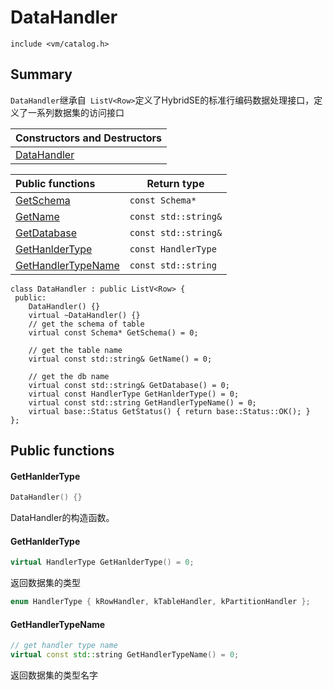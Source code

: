 # DataHandler

`include <vm/catalog.h>`

## Summary

`DataHandler`继承自` ListV<Row>`定义了HybridSE的标准行编码数据处理接口，定义了一系列数据集的访问接口

| Constructors and Destructors |
| :--------------------------- |
| [DataHandler](#DataHandler)  |

| Public functions                          | Return type          |
| :---------------------------------------- | -------------------- |
| [GetSchema](#GetSchema)                   | `const Schema*`      |
| [GetName](#GetName)                       | `const std::string&` |
| [GetDatabase](#GetDatabase)               | `const std::string&` |
| [GetHanlderType](#GetHanlderType)         | `const HandlerType`  |
| [GetHandlerTypeName](#GetHandlerTypeName) | `const std::string`  |

```
class DataHandler : public ListV<Row> {
 public:
    DataHandler() {}
    virtual ~DataHandler() {}
    // get the schema of table
    virtual const Schema* GetSchema() = 0;

    // get the table name
    virtual const std::string& GetName() = 0;

    // get the db name
    virtual const std::string& GetDatabase() = 0;
    virtual const HandlerType GetHanlderType() = 0;
    virtual const std::string GetHandlerTypeName() = 0;
    virtual base::Status GetStatus() { return base::Status::OK(); }
};
```

## Public functions

#### GetHanlderType

```c++
DataHandler() {}
```

DataHandler的构造函数。

#### GetHanlderType

```c++
virtual HandlerType GetHanlderType() = 0;
```

返回数据集的类型

```c++
enum HandlerType { kRowHandler, kTableHandler, kPartitionHandler };
```

#### GetHandlerTypeName

```c++
// get handler type name
virtual const std::string GetHandlerTypeName() = 0;
```

返回数据集的类型名字